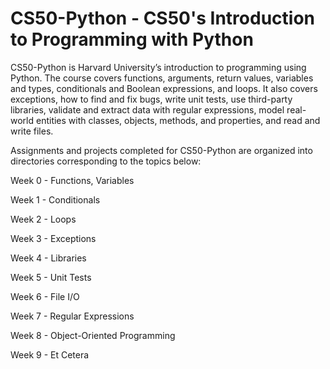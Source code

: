 # CS50-Python - CS50's Introduction to Programming with Python

CS50-Python is Harvard University’s introduction to programming using Python. The course covers functions, arguments, return values, variables and types, conditionals and Boolean expressions, and loops. It also covers exceptions, how to find and fix bugs, write unit tests, use third-party libraries, validate and extract data with regular expressions, model real-world entities with classes, objects, methods, and properties, and read and write files.

Assignments and projects completed for CS50-Python are organized into directories corresponding to the topics below:

Week 0 - Functions, Variables

Week 1 - Conditionals

Week 2 - Loops

Week 3 - Exceptions

Week 4 - Libraries

Week 5 - Unit Tests

Week 6 - File I/O

Week 7 - Regular Expressions

Week 8 - Object-Oriented Programming

Week 9 - Et Cetera

